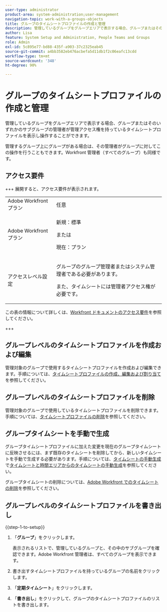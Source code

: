 ```yaml
---
user-type: administrator
product-area: system-administration;user-management
navigation-topic: work-with-a-groups-objects
title: グループのタイムシートプロファイルの作成と管理
description: 管理しているグループをグループエリアで表示する場合、グループまたはそのいずれかのサブグループの管理者が管理アクセス権を持っているタイムシートプロファイルを表示し操作することができます。
author: Lisa
feature: System Setup and Administration, People Teams and Groups
role: Admin
exl-id: 5c895e77-bd88-435f-a903-37c2325eab45
source-git-commit: a4bb3582eb476acbefa5d11db1f2c06eafc13cdd
workflow-type: tm+mt
source-wordcount: '348'
ht-degree: 90%

---
```


# グループのタイムシートプロファイルの作成と管理

<!--
<p data-mc-conditions="QuicksilverOrClassic.Draft mode">Do this to other step articles about objects and groups? Remove steps and point to main article; add group or step in that article. Already done previously for approval processes.</p>
-->

管理しているグループをグループエリアで表示する場合、グループまたはそのいずれかのサブグループの管理者が管理アクセス権を持っているタイムシートプロファイルを表示し操作することができます。

管理するグループ上にグループがある場合は、その管理者がグループに対してこの操作を行うこともできます。Workfront 管理者（すべてのグループ）も同様です。

## アクセス要件

+++ 展開すると、アクセス要件が表示されます。

<table style="table-layout:auto"> 
 <col> 
 <col> 
 <tbody> 
  <tr> 
   <td role="rowheader">Adobe Workfront プラン</td> 
   <td>任意</td> 
  </tr> 
  <tr> 
   <td role="rowheader">Adobe Workfront プラン</td>
   <td><p>新規：標準</p>
       <p>または</p>
       <p>現在：プラン</p></td>
  <tr> 
   <td role="rowheader">アクセスレベル設定</td> 
   <td><p>グループのグループ管理者またはシステム管理者である必要があります。</p>
   <p>また、タイムシートには管理者アクセス権が必要です。</p></td>
  </tr>
  </tr> 
 </tbody> 
</table>

この表の情報について詳しくは、[Workfront ドキュメントのアクセス要件](/help/quicksilver/administration-and-setup/add-users/access-levels-and-object-permissions/access-level-requirements-in-documentation.md)を参照してください。

+++

## グループレベルのタイムシートプロファイルを作成および編集

管理対象のグループで使用するタイムシートプロファイルを作成および編集できます。手順については、[タイムシートプロファイルの作成、編集および割り当て](../../../timesheets/create-and-manage-timesheets/create-timesheet-profiles.md)を参照してください。

## グループレベルのタイムシートプロファイルを削除

管理対象のグループで使用しているタイムシートプロファイルを削除できます。手順については、[タイムシートプロファイルの削除](../../../timesheets/create-and-manage-timesheets/delete-timesheet-profiles.md)を参照してください。

## グループタイムシートを手動で生成

グループタイムシートプロファイルに加えた変更を現在のグループタイムシートに反映させるには、まず既存のタイムシートを削除してから、新しいタイムシートを手動で生成する必要があります。手順については、[タイムシートの手動生成](../../../timesheets/create-and-manage-timesheets/manually-generate-timesheets.md)で[タイムシートと時間エリアからのタイムシートの手動生成](../../../timesheets/create-and-manage-timesheets/manually-generate-timesheets.md#manually)を参照してください。

グループタイムシートの削除については、[Adobe Workfront でのタイムシートの削除](../../../timesheets/create-and-manage-timesheets/delete-timesheets.md)を参照してください。

## グループレベルのタイムシートプロファイルを書き出し

{{step-1-to-setup}}

1. 「**グループ**」をクリックします。

   表示されるリストで、管理しているグループと、その中のサブグループを確認できます。Adobe Workfront 管理者は、すべてのグループを表示できます。

1. 書き出すタイムシートプロファイルを持っているグループの名前をクリックします。
1. 「**定期タイムシート**」をクリックします。
1. 「**書き出し**」をクリックして、グループのタイムシートプロファイルのリストを書き出します。
